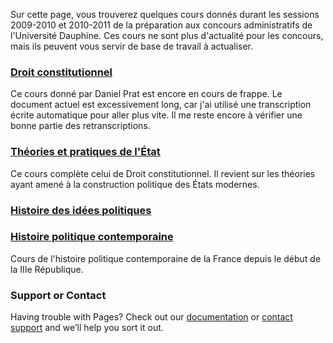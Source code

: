 Sur cette page, vous trouverez quelques cours donnés durant les sessions 2009-2010 et 2010-2011 de la préparation aux concours administratifs de l'Université Dauphine. Ces cours ne sont plus d'actualité pour les concours, mais ils peuvent vous servir de base de travail à actualiser.

### [Droit constitutionnel](https://blor-study.github.io/PCA/Droit-constitutionnel.pdf)

Ce cours donné par Daniel Prat est encore en cours de frappe. Le document actuel est excessivement long, car j'ai utilisé une transcription écrite automatique pour aller plus vite. Il me reste encore à vérifier une bonne partie des retranscriptions.


### [Théories et pratiques de l'État](https://blor-study.github.io/PCA/Théorie-et-pratique-État.pdf)

Ce cours complète celui de Droit constitutionnel. Il revient sur les théories ayant amené à la construction politique des États modernes.


### [Histoire des idées politiques](https://blor-study.github.io/PCA/Histoire-des-idées-politiques.pdf)

### [Histoire politique contemporaine](https://blor-study.github.io/PCA/Histoire-politique-contemporaine.pdf)

Cours de l'histoire politique contemporaine de la France depuis le début de la IIIe République.

### Support or Contact

Having trouble with Pages? Check out our [documentation](https://docs.github.com/categories/github-pages-basics/) or [contact support](https://support.github.com/contact) and we’ll help you sort it out.
